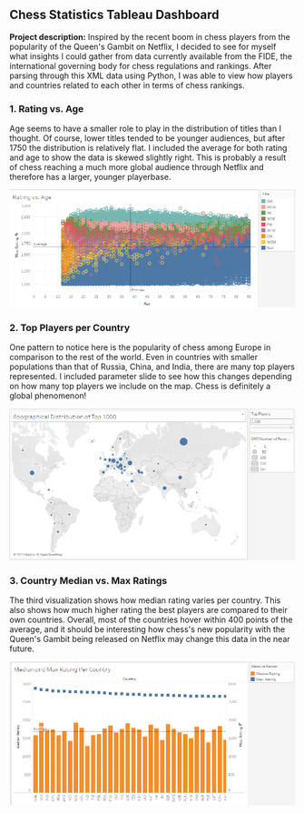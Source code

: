 ## Chess Statistics Tableau Dashboard

**Project description:** Inspired by the recent boom in chess players from the popularity of the Queen's Gambit on Netflix, I decided to see for myself what insights I could gather from data currently available from the FIDE, the international governing body for chess regulations and rankings. After parsing through this XML data using Python, I was able to view how players and countries related to each other in terms of chess rankings. 

### 1. Rating vs. Age

Age seems to have a smaller role to play in the distribution of titles than I thought. Of course, lower titles tended to be younger audiences, but after 1750 the distribution is relatively flat. I included the average for both rating and age to show the data is skewed slightly right. This is probably a result of chess reaching a much more global audience through Netflix and therefore has a larger, younger playerbase. 

<img src="images/rating_vs_age.PNG?raw=true"/>

### 2. Top Players per Country

One pattern to notice here is the popularity of chess among Europe in comparison to the rest of the world. Even in countries with smaller populations than that of Russia, China, and India, there are many top players represented. I included parameter slide to see how this changes depending on how many top players we include on the map. Chess is definitely a global phenomenon!

<img src="images/top_players_per_country.PNG?raw=true"/>

### 3. Country Median vs. Max Ratings

The third visualization shows how median rating varies per country. This also shows how much higher rating the best players are compared to their own countries. Overall, most of the countries hover within 400 points of the average, and it should be interesting how chess's new popularity with the Queen's Gambit being released on Netflix may change this data in the near future.

<img src="images/country_median_vs_max_ratings.PNG?raw=true"/>
